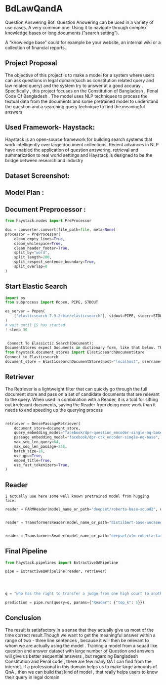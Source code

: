 ﻿# BdLawQandA
Question Answering Bot:
Question Answering can be used in a variety of use cases. A very common one: Using it to navigate through complex knowledge bases or long documents ("search setting").

A "knowledge base" could for example be your website, an internal wiki or a collection of financial reports. 

## Project Proposal
The objective of this project is to make a model for a system where users can ask questions in legal domain(such as constitution related query and law related query) and the system try to answer   at a good accuray .  Specifically , this project focuses on the Constitution of Bangladesh , Penal Code Of Bangladesh  . The model uses NLP techniques to process the textual data from the documents and some pretrained model to understand the question and a searching query technique to find the meaningful answers

## Used Framework- Haystack:

Haystack is an open-source framework for building search systems that work intelligently over large document collections. Recent advances in NLP have enabled the application of question answering, retrieval and summarization to real world settings and Haystack is designed to be the bridge between research and industry


## Dataset Screenshot:
 
## Model Plan :


## Document Preprocessor :

```python
from haystack.nodes import PreProcessor

doc = converter.convert(file_path=file, meta=None)
processor = PreProcessor(
    clean_empty_lines=True,
    clean_whitespace=True,
    clean_header_footer=True,
    split_by="word",
    split_length=200,
    split_respect_sentence_boundary=True,
    split_overlap=0
)
```
		







## Start Elastic Search 

   
```python
import os
from subprocess import Popen, PIPE, STDOUT

es_server = Popen(
    ["elasticsearch-7.9.2/bin/elasticsearch"], stdout=PIPE, stderr=STDOUT, preexec_fn=lambda: os.setuid(1)  # as daemon
)
# wait until ES has started
! sleep 30

 
 Connect To Elassictic Search(Document):
DocumentStores expect Documents in dictionary form, like that below. They are loaded using the DocumentStore.write_documents() method
from haystack.document_stores import ElasticsearchDocumentStore
Connect to Elasticsearch
document_store = ElasticsearchDocumentStore(host="localhost", username="", password="", index="document")

```



 

## Retriever
The Retriever is a lightweight filter that can quickly go through the full document store and pass on a set of candidate documents that are relevant to the query. When used in combination with a Reader, it is a tool for sifting out irrelevant documents, saving the Reader from doing more work than it needs to and speeding up the querying process

```python
	
retriever = DensePassageRetriever(
    document_store=document_store,
    query_embedding_model="facebook/dpr-question_encoder-single-nq-base",
    passage_embedding_model="facebook/dpr-ctx_encoder-single-nq-base",
    max_seq_len_query=64,
    max_seq_len_passage=256,
    batch_size=16,
    use_gpu=True,
    embed_title=True,
    use_fast_tokenizers=True,
)
```




## Reader 
	I actually use here some well known pretrained model from hugging face.
	

```python
reader = FARMReader(model_name_or_path="deepset/roberta-base-squad2", use_gpu=True)


reader = TransformersReader(model_name_or_path="distilbert-base-uncased-distilled-squad", tokenizer="distilbert-base-uncased", use_gpu=-1)


reader = TransformersReader(model_name_or_path="deepset/xlm-roberta-large-squad2", tokenizer="deepset/xlm-roberta-large-squad2", use_gpu=-1)

```



## Final Pipeline

```python
from haystack.pipelines import ExtractiveQAPipeline

pipe = ExtractiveQAPipeline(reader, retriever)

 


q = "who has the right to transfer a judge from one high court to another high court?"

prediction = pipe.run(query=q, params={"Reader": {"top_k": 5}})
```
 

	
	
 
 
## Conclusion
The result is satisfactory in a sense that they actually give us most of the time correct result.Though we want to get the meaningful answer within a range of two - three line sentences , because it will then be relevant to whom we are actually using the model .   Training a model from a squad like question and answer dataset with large number of 
Question and answers will give us better sequential answers , but regarding Bangladesh Constitution and Penal code , there are few many QA I can find from the internet. If a professional in this domain helps us to make large amounts of QnA , then we can build that kind of model , that really helps users to know their query in legal domain
 
 
 
